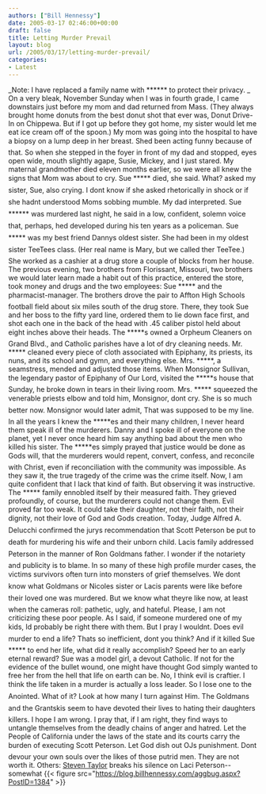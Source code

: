 ```yaml
---
authors: ["Bill Hennessy"]
date: 2005-03-17 02:46:00+00:00
draft: false
title: Letting Murder Prevail
layout: blog
url: /2005/03/17/letting-murder-prevail/
categories:
- Latest
---
```


_Note: I have replaced a family name with ****** to protect their privacy. _
On a very bleak, November Sunday when I was in fourth grade, I came downstairs just before my mom and dad returned from Mass. (They always brought home donuts from the best donut shot that ever was, Donut Drive-In on Chippewa. But if I got up before they got home, my sister would let me eat ice cream off of the spoon.)
My mom was going into the hospital to have a biopsy on a lump deep in her breast. Shed been acting funny because of that. So when she stepped in the foyer in front of my dad and stopped, eyes open wide, mouth slightly agape, Susie, Mickey, and I just stared. My maternal grandmother died eleven months earlier, so we were all knew the signs that Mom was about to cry.
Sue ***** died, she said. 
What? asked my sister, Sue, also crying. I dont know if she asked rhetorically in shock or if she hadnt understood Moms sobbing mumble. My dad interpreted.
Sue ****** was murdered last night, he said in a low, confident, solemn voice that, perhaps, hed developed during his ten years as a policeman.
Sue ***** was my best friend Dannys oldest sister. She had been in my oldest sister TeeTees class. (Her real name is Mary, but we called ther TeeTee.) She worked as a cashier at a drug store a couple of blocks from her house. The previous evening, two brothers from Florissant, Missouri, two brothers we would later learn made a habit out of this practice, entered the store, took money and drugs and the two employees: Sue ***** and the pharmacist-manager.
The brothers drove the pair to Affton High Schools football field about six miles south of the drug store. There, they took Sue and her boss to the fifty yard line, ordered them to lie down face first, and shot each one in the back of the head with .45 caliber pistol held about eight inches above their heads. 
The *****s owned a Orpheum Cleaners on Grand Blvd., and Catholic parishes have a lot of dry cleaning needs. Mr. ***** cleaned every piece of cloth associated with Epiphany, its priests, its nuns, and its school and gymn, and everything else. Mrs. *****, a seamstress, mended and adjusted those items. When Monsignor Sullivan, the legendary pastor of Epiphany of Our Lord, visited the *****s house that Sunday, he broke down in tears in their living room.
Mrs. ***** squeezed the venerable priests elbow and told him, Monsignor, dont cry. She is so much better now.
Monsignor would later admit, That was supposed to be my line. 
In all the years I knew the *****es and their many children, I never heard them speak ill of the murderers. Danny and I spoke ill of everyone on the planet, yet I never once heard him say anything bad about the men who killed his sister. The *****es simply prayed that justice would be done as Gods will, that the murderers would repent, convert, confess, and reconcile with Christ, even if reconciliation with the community was impossible. As they saw it, the true tragedy of the crime was the crime itself.
Now, I am quite confident that I lack that kind of faith. But observing it was instructive. The ***** family ennobled itself by their measured faith. They grieved profoundly, of course, but the murderers could not change them. Evil proved far too weak. It could take their daughter, not their faith, not their dignity, not their love of God and Gods creation.
Today, Judge Alfred A. Delucchi confirmed the jurys recommendation that Scott Peterson be put to death for murdering his wife and their unborn child. Lacis family addressed Peterson in the manner of Ron Goldmans father. 
I wonder if the notariety and publicity is to blame. In so many of these high profile murder cases, the victims survivors often turn into monsters of grief themselves. We dont know what Goldmans or Nicoles sister or Lacis parents were like before their loved one was murdered. But we know what theyre like now, at least when the cameras roll: pathetic, ugly, and hateful.
Please, I am not criticizing these poor people. As I said, if someone murdered one of my kids, Id probably be right there with them. But I pray I wouldnt. 
Does evil murder to end a life? Thats so inefficient, dont you think? And if it killed Sue ***** to end her life, what did it really accomplish? Speed her to an early eternal reward? Sue was a model girl, a devout Catholic. If not for the evidence of the bullet wound, one might have thought God simply wanted to free her from the hell that life on earth can be. 
No, I think evil is craftier. I think the life taken in a murder is actually a loss leader. So I lose one to the Anointed. What of it? Look at how many I turn against Him. 
The Goldmans and the Grantskis seem to have devoted their lives to hating their daughters killers. I hope I am wrong. I pray that, if I am right, they find ways to untangle themselves from the deadly chains of anger and hatred. Let the People of California under the laws of the state and its courts carry the burden of executing Scott Peterson. Let God dish out OJs punishment. Dont devour your own souls over the likes of those putrid men. They are not worth it.
Others:
[Steven Taylor](https://www.poliblogger.com/index.php?cat=26) breaks his silence on Laci Peterson--somewhat
{{< figure src="https://blog.billhennessy.com/aggbug.aspx?PostID=1384" >}}

